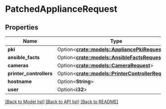 # PatchedApplianceRequest

## Properties

Name | Type | Description | Notes
------------ | ------------- | ------------- | -------------
**pki** | Option<[**crate::models::AppliancePkiRequest**](AppliancePKIRequest.md)> |  | [optional]
**ansible_facts** | Option<[**crate::models::AnsibleFactsRequest**](AnsibleFactsRequest.md)> |  | [optional]
**cameras** | Option<[**crate::models::CameraRequest**](CameraRequest.md)> |  | [optional]
**printer_controllers** | Option<[**crate::models::PrinterControllerRequest**](PrinterControllerRequest.md)> |  | [optional]
**hostname** | Option<**String**> |  | [optional]
**user** | Option<**i32**> |  | [optional]

[[Back to Model list]](../README.md#documentation-for-models) [[Back to API list]](../README.md#documentation-for-api-endpoints) [[Back to README]](../README.md)


